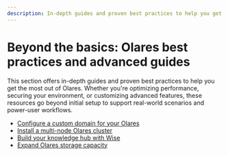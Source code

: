 ```yaml
---
description: In-depth guides and proven best practices to help you get the most out of Olares.
---
```

# Beyond the basics: Olares best practices and advanced guides

This section offers in-depth guides and proven best practices to help you get the most out of Olares. Whether you're optimizing performance, securing your environment, or customizing advanced features, these resources go beyond initial setup to support real-world scenarios and power-user workflows.

- [Configure a custom domain for your Olares](set-custom-domain.md)
- [Install a multi-node Olares cluster](install-olares-multi-node.md)
- [Build your knowledge hub with Wise](organize-content.md)
- [Expand Olares storage capacity](expand-storage-in-olares.md)